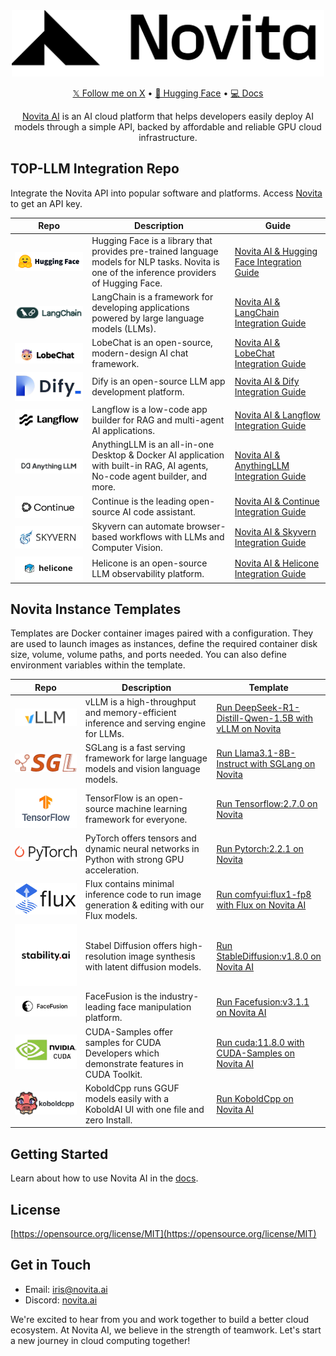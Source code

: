 <div align="center">
<img width="500px" src="static/logo.png" alt="Novita CollabHub" />

[𝕏 Follow me on X](https://x.com/novita_labs?utm_source=github_collabhub&utm_medium=readme&utm_campaign=collab) • [🤗 Hugging Face](https://huggingface.co/novita?utm_source=github_collabhub&utm_medium=readme&utm_campaign=collab) • [💻 Docs](https://novita.ai/docs/guides/introduction?utm_source=github_collabhub&utm_medium=readme&utm_campaign=collab)

[Novita AI](https://novita.ai?utm_source=github_collabhub&utm_medium=readme&utm_campaign=collab) is an AI cloud platform that helps developers easily deploy AI models through a simple API, backed by affordable and reliable GPU cloud infrastructure.
</div>


## **TOP-LLM Integration Repo**

Integrate the Novita API into popular software and platforms. Access [Novita](https://novita.ai/settings/key-management?utm_source=github_collabhub&utm_medium=readme&utm_campaign=collab) to get an API key.

<table>
  <thead>
    <tr>
      <th><strong>Repo</strong></th>
      <th><strong>Description</strong></th>
      <th><strong>Guide</strong></th>
    </tr>
  </thead>
  <tbody>
    <tr>
      <td width="200"><a href="https://github.com/huggingface"><img style="display: block;" src="static/hf.png" /></a></td>
      <td width="370">Hugging Face is a library that provides pre-trained language models for NLP tasks. Novita is one of the inference providers of Hugging Face.</td>
      <td width="200"><a href="https://novita.ai/docs/guides/huggingface/?utm_source=github_collabhub&utm_medium=readme&utm_campaign=collab">Novita AI & Hugging Face Integration Guide</a></td>
    </tr>
    <tr>
      <td width="200"><a href="https://github.com/langchain-ai/langchain"><img style="display: block;" src="static/langchain.png" /></a></td>
      <td width="370">LangChain is a framework for developing applications powered by large language models (LLMs).</td>
      <td width="200"><a href="https://novita.ai/docs/guides/langchain/?utm_source=github_collabhub&utm_medium=readme&utm_campaign=collab">Novita AI & LangChain Integration Guide</a></td>
    </tr>
    <tr>
      <td width="200"><a href="https://github.com/lobehub/lobe-chat"><img style="display: block;" src="static/lobechat.png" /></a></td>
      <td width="370">LobeChat is an open-source, modern-design AI chat framework.</td>
      <td width="200"><a href="https://novita.ai/docs/guides/lobechat/?utm_source=github_collabhub&utm_medium=readme&utm_campaign=collab">Novita AI & LobeChat Integration Guide</a></td>
    </tr>
    <tr>
      <td width="200"><a href="https://github.com/langgenius/dify"><img style="display: block;" src="static/dify.png" /></a></td>
      <td width="370">Dify is an open-source LLM app development platform.</td>
      <td width="200"><a href="https://novita.ai/docs/guides/dify/?utm_source=github_collabhub&utm_medium=readme&utm_campaign=collab">Novita AI & Dify Integration Guide</a></td>
    </tr>
    <tr>
      <td width="200"><a href="https://github.com/langflow-ai/langflow"><img style="display: block;" src="static/langflow.png" /></a></td>
      <td width="370">Langflow is a low-code app builder for RAG and multi-agent AI applications.</td>
      <td width="200"><a href="https://novita.ai/docs/guides/langflow/?utm_source=github_collabhub&utm_medium=readme&utm_campaign=collab">Novita AI & Langflow Integration Guide</a></td>
    </tr>
    <tr>
      <td width="200"><a href="https://github.com/Mintplex-Labs/anything-llm"><img style="display: block;" src="static/anythingllm.png" /></a></td>
      <td width="370">AnythingLLM is an all-in-one Desktop & Docker AI application with built-in RAG, AI agents, No-code agent builder, and more.</td>
      <td width="200"><a href="https://novita.ai/docs/guides/anythingllm/?utm_source=github_collabhub&utm_medium=readme&utm_campaign=collab">Novita AI & AnythingLLM Integration Guide</a></td>
    </tr>
    <tr>
      <td width="200"><a href="https://github.com/continuedev/continue"><img style="display: block;" src="static/continue.png" /></a></td>
      <td width="370">Continue is the leading open-source AI code assistant.</td>
      <td width="200"><a href="https://novita.ai/docs/guides/continue/?utm_source=github_collabhub&utm_medium=readme&utm_campaign=collab">Novita AI & Continue Integration Guide</a></td>
    </tr>
    <tr>
      <td width="200"><a href="https://github.com/Skyvern-AI/skyvern"><img style="display: block;" src="static/skyvern.png" /></a></td>
      <td width="370">Skyvern can automate browser-based workflows with LLMs and Computer Vision.</td>
      <td width="200"><a href="https://novita.ai/docs/guides/skyvern/?utm_source=github_collabhub&utm_medium=readme&utm_campaign=collab">Novita AI & Skyvern Integration Guide</a></td>
    </tr>
    <tr>
      <td width="200"><a href="https://github.com/Helicone/helicone"><img style="display: block;" src="static/helicone.png" /></a></td>
      <td width="370">Helicone is an open-source LLM observability platform.</td>
      <td width="200"><a href="https://novita.ai/docs/guides/helicone/?utm_source=github_collabhub&utm_medium=readme&utm_campaign=collab">Novita AI & Helicone Integration Guide</a></td>
    </tr>
  </tbody>
</table>

## **Novita Instance Templates**

Templates are Docker container images paired with a configuration. They are used to launch images as instances, define the required container disk size, volume, volume paths, and ports needed. You can also define environment variables within the template.

<table>
  <thead>
    <tr>
      <th><strong>Repo</strong></th>
      <th><strong>Description</strong></th>
      <th><strong>Template</strong></th>
    </tr>
  </thead>
  <tbody>
    <tr>
      <td width="200"><a href="https://github.com/vllm-project/vllm"><img src="static/vllm.png" /></a></td>
      <td width="370">vLLM is a high-throughput and memory-efficient inference and serving engine for LLMs.</td>
      <td width="200"><a href="https://novita.ai/gpus-console/explore?templateId=304?utm_source=github_collabhub&utm_medium=readme&utm_campaign=collab">Run DeepSeek-R1-Distill-Qwen-1.5B with vLLM on Novita</a></td>
    </tr>
    <tr>
      <td width="200"><a href="https://github.com/sgl-project/sglang"><img src="static/sglang.png" /></a></td>
      <td width="370">SGLang is a fast serving framework for large language models and vision language models.</td>
      <td width="200"><a href="https://novita.ai/gpus-console/explore?templateId=310?utm_source=github_collabhub&utm_medium=readme&utm_campaign=collab">Run Llama3.1-8B-Instruct with SGLang on Novita</a></td>
    </tr>
    <tr>
      <td width="200"><a href="https://github.com/tensorflow/tensorflow"><img src="static/tensorflow.png" /></a></td>
      <td width="370">TensorFlow is an open-source machine learning framework for everyone.</td>
      <td width="200"><a href="https://novita.ai/gpus-console/explore?templateId=269?utm_source=github_collabhub&utm_medium=readme&utm_campaign=collab">Run Tensorflow:2.7.0 on Novita</a></td>
    </tr>
    <tr>
      <td width="200"><a href="https://github.com/pytorch/pytorch"><img src="static/pytorch.png" /></a></td>
      <td width="370">PyTorch offers tensors and dynamic neural networks in Python with strong GPU acceleration.</td>
      <td width="200"><a href="https://novita.ai/gpus-console/explore?templateId=268?utm_source=github_collabhub&utm_medium=readme&utm_campaign=collab">Run Pytorch:2.2.1 on Novita</a></td>
    </tr>
    <tr>
      <td width="200"><a href="https://github.com/black-forest-labs/flux"><img src="static/flux.png" /></a></td>
      <td width="370">Flux contains minimal inference code to run image generation & editing with our Flux models.</td>
      <td width="200"><a href="https://novita.ai/gpus-console/explore?templateId=301?utm_source=github_collabhub&utm_medium=readme&utm_campaign=collab">Run comfyui:flux1-fp8 with Flux on Novita AI</a></td>
    </tr>
    <tr>
      <td width="200"><a href="https://github.com/Stability-AI/stablediffusion"><img src="static/stable-diffusion.png" /></a></td>
      <td width="370">Stabel Diffusion offers high-resolution image synthesis with latent diffusion models.</td>
      <td width="200"><a href="https://novita.ai/gpus-console/explore?templateId=298?utm_source=github_collabhub&utm_medium=readme&utm_campaign=collab">Run StableDiffusion:v1.8.0 on Novita AI</a></td>
    </tr>
    <tr>
      <td width="200"><a href="https://github.com/facefusion/facefusion"><img src="static/face-fusion.png" /></a></td>
      <td width="370">FaceFusion is the industry-leading face manipulation platform.</td>
      <td width="200"><a href="https://novita.ai/gpus-console/explore?templateId=299?utm_source=github_collabhub&utm_medium=readme&utm_campaign=collab">Run Facefusion:v3.1.1  on Novita AI</a></td>
    </tr>
    <tr>
      <td width="200"><a href="https://github.com/NVIDIA/cuda-samples"><img src="static/cuda-samples.png" /></a></td>
      <td width="370">CUDA-Samples offer samples for CUDA Developers which demonstrate features in CUDA Toolkit.</td>
      <td width="200"><a href="https://novita.ai/gpus-console/explore?templateId=270?utm_source=github_collabhub&utm_medium=readme&utm_campaign=collab">Run cuda:11.8.0 with CUDA-Samples on Novita AI</a></td>
    </tr>
    <tr>
      <td width="200"><a href="https://github.com/LostRuins/koboldcpp"><img src="static/kobold-cpp.png" /></a></td>
      <td width="370">KoboldCpp runs GGUF models easily with a KoboldAI UI with one file and zero Install.</td>
      <td width="200"><a href="https://novita.ai/gpus-console/explore?templateId=300&productId=4/?utm_source=github_collabhub&utm_medium=readme&utm_campaign=collab">Run KoboldCpp on Novita AI</a></td>
    </tr>
  </tbody>
</table>

## **Getting Started**

Learn about how to use Novita AI in the [docs](https://novita.ai/docs/guides/introduction/?utm_source=github_collabhub&utm_medium=readme&utm_campaign=collab).

## **License**

[https://opensource.org/license/MIT](https://opensource.org/license/MIT)

## **Get in Touch**

- Email:  [iris@novita.ai](mailto:iris@novita.ai)
- Discord: [novita.ai](https://discord.com/invite/a3vd9r3uET)

We're excited to hear from you and work together to build a better cloud ecosystem. At Novita AI, we believe in the strength of teamwork. Let's start a new journey in cloud computing together!